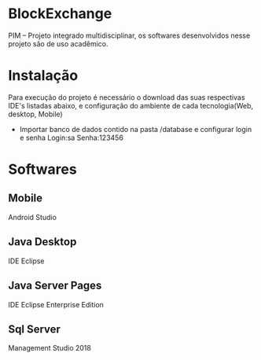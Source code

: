 # BlockExchange
PIM – Projeto integrado multidisciplinar, os softwares desenvolvidos nesse projeto são de uso acadêmico.

# Instalação
Para execução do projeto é necessário o download das suas respectivas IDE's listadas abaixo,
e configuração do ambiente de cada tecnologia(Web, desktop, Mobile)

- Importar banco de dados contido na pasta /database e configurar login e senha
Login:sa
Senha:123456

# Softwares
## Mobile
Android Studio

## Java Desktop
IDE Eclipse 

## Java Server Pages
IDE Eclipse Enterprise Edition

## Sql Server
Management Studio 2018

